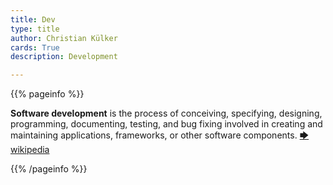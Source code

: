 ```yaml
---
title: Dev
type: title
author: Christian Külker
cards: True
description: Development

---
```



{{% pageinfo %}}

__Software development__ is the process of conceiving, specifying, designing,
programming, documenting, testing, and bug fixing involved in creating and
maintaining applications, frameworks, or other software components.
[🡆 wikipedia](https://en.wikipedia.org/wiki/Software_development)

{{% /pageinfo %}}

